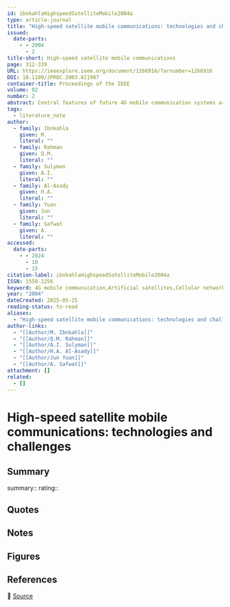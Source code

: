 ```yaml
---
id: ibnkahlaHighspeedSatelliteMobile2004a
type: article-journal
title: "High-speed satellite mobile communications: technologies and challenges"
issued:
  date-parts:
    - - 2004
      - 2
title-short: High-speed satellite mobile communications
page: 312-339
URL: https://ieeexplore.ieee.org/document/1266916/?arnumber=1266916
DOI: 10.1109/JPROC.2003.821907
container-title: Proceedings of the IEEE
volume: 92
number: 2
abstract: Central features of future 4G mobile communication systems are high-speed data transmission (up to 1 Gb/s) and interactive multimedia services. For effective delivery of these services, the network must satisfy some stringent QoS metrics, defined typically in terms of maximum delay and/or minimum throughput. Mobile satellite systems will be fully integrated with the terrestrial cellular systems to provide ubiquitous global coverage to diverse users. The challenges for future broadband satellite systems, therefore, lie in the proper deployment of state-of-the-art satellite technologies to ensure seamless integration of the satellite networks into the cellular systems and its QoS frameworks, while achieving, as far as possible, efficient use of satellite link resources. The paper presents an overview of future high-speed satellite mobile communication systems, the technologies deployed or planned for deployment, and the challenges. Focusing in particular on nonlinear downlink channel behavior, shadowing and multipath fading, various physical channel models for characterizing the mobile satellite systems are presented. The most prominent technologies used in the physical layer, such as coding and modulation schemes, multiple-access techniques, diversity combining, etc., are then discussed in the context of satellite systems. High-speed and QoS-specific technologies, such as onboard processing and switching, mobility and resource management, IP routing and cross-layer designs, employed in the satellite systems are also discussed.
tags:
  - literature_note
author:
  - family: Ibnkahla
    given: M.
    literal: ""
  - family: Rahman
    given: Q.M.
    literal: ""
  - family: Sulyman
    given: A.I.
    literal: ""
  - family: Al-Asady
    given: H.A.
    literal: ""
  - family: Yuan
    given: Jun
    literal: ""
  - family: Safwat
    given: A.
    literal: ""
accessed:
  date-parts:
    - - 2024
      - 10
      - 15
citation-label: ibnkahlaHighspeedSatelliteMobile2004a
ISSN: 1558-2256
keyword: 4G mobile communication,Artificial satellites,Cellular networks,Communications technology,Data communication,Delay effects,Diversity reception,Mobile communication,Multimedia systems,Throughput
year: "2004"
dateCreated: 2025-05-25
reading-status: to-read
aliases:
  - "High-speed satellite mobile communications: technologies and challenges"
author-links:
  - "[[Author/M. Ibnkahla]]"
  - "[[Author/Q.M. Rahman]]"
  - "[[Author/A.I. Sulyman]]"
  - "[[Author/H.A. Al-Asady]]"
  - "[[Author/Jun Yuan]]"
  - "[[Author/A. Safwat]]"
attachment: []
related:
  - []
---
```


# High-speed satellite mobile communications: technologies and challenges

## Summary
summary::
rating::

## Quotes

## Notes

## Figures

## References

🔗 [Source](https://ieeexplore.ieee.org/document/1266916/?arnumber=1266916)

